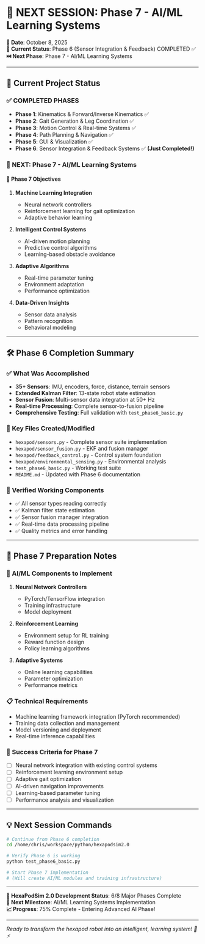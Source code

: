 # 🚀 NEXT SESSION: Phase 7 - AI/ML Learning Systems

**📅 Date**: October 8, 2025  
**🎯 Current Status**: Phase 6 (Sensor Integration & Feedback) COMPLETED ✅  
**⏭️ Next Phase**: Phase 7 - AI/ML Learning Systems

---

## 🏁 Current Project Status

### ✅ COMPLETED PHASES
- **Phase 1**: Kinematics & Forward/Inverse Kinematics ✅
- **Phase 2**: Gait Generation & Leg Coordination ✅  
- **Phase 3**: Motion Control & Real-time Systems ✅
- **Phase 4**: Path Planning & Navigation ✅
- **Phase 5**: GUI & Visualization ✅
- **Phase 6**: Sensor Integration & Feedback Systems ✅ **(Just Completed!)**

### 🔮 NEXT: Phase 7 - AI/ML Learning Systems

#### 🎯 Phase 7 Objectives
1. **Machine Learning Integration**
   - Neural network controllers
   - Reinforcement learning for gait optimization
   - Adaptive behavior learning

2. **Intelligent Control Systems**
   - AI-driven motion planning
   - Predictive control algorithms
   - Learning-based obstacle avoidance

3. **Adaptive Algorithms**
   - Real-time parameter tuning
   - Environment adaptation
   - Performance optimization

4. **Data-Driven Insights**
   - Sensor data analysis
   - Pattern recognition
   - Behavioral modeling

---

## 🛠️ Phase 6 Completion Summary

### ✅ What Was Accomplished
- **35+ Sensors**: IMU, encoders, force, distance, terrain sensors
- **Extended Kalman Filter**: 13-state robot state estimation
- **Sensor Fusion**: Multi-sensor data integration at 50+ Hz
- **Real-time Processing**: Complete sensor-to-fusion pipeline
- **Comprehensive Testing**: Full validation with `test_phase6_basic.py`

### 📁 Key Files Created/Modified
- `hexapod/sensors.py` - Complete sensor suite implementation
- `hexapod/sensor_fusion.py` - EKF and fusion manager
- `hexapod/feedback_control.py` - Control system foundation
- `hexapod/environmental_sensing.py` - Environmental analysis
- `test_phase6_basic.py` - Working test suite
- `README.md` - Updated with Phase 6 documentation

### 🧪 Verified Working Components
- ✅ All sensor types reading correctly
- ✅ Kalman filter state estimation
- ✅ Sensor fusion manager integration
- ✅ Real-time data processing pipeline
- ✅ Quality metrics and error handling

---

## 🚀 Phase 7 Preparation Notes

### 🧠 AI/ML Components to Implement
1. **Neural Network Controllers**
   - PyTorch/TensorFlow integration
   - Training infrastructure
   - Model deployment

2. **Reinforcement Learning**
   - Environment setup for RL training
   - Reward function design
   - Policy learning algorithms

3. **Adaptive Systems**
   - Online learning capabilities
   - Parameter optimization
   - Performance metrics

### 📋 Technical Requirements
- Machine learning framework integration (PyTorch recommended)
- Training data collection and management
- Model versioning and deployment
- Real-time inference capabilities

### 🎯 Success Criteria for Phase 7
- [ ] Neural network integration with existing control systems
- [ ] Reinforcement learning environment setup
- [ ] Adaptive gait optimization
- [ ] AI-driven navigation improvements
- [ ] Learning-based parameter tuning
- [ ] Performance analysis and visualization

---

## 💡 Next Session Commands

```bash
# Continue from Phase 6 completion
cd /home/chris/workspace/python/hexapodsim2.0

# Verify Phase 6 is working
python test_phase6_basic.py

# Start Phase 7 implementation
# (Will create AI/ML modules and training infrastructure)
```

---

**🤖 HexaPodSim 2.0 Development Status**: 6/8 Major Phases Complete  
**🎯 Next Milestone**: AI/ML Learning Systems Implementation  
**📈 Progress**: 75% Complete - Entering Advanced AI Phase!

---

*Ready to transform the hexapod robot into an intelligent, learning system! 🧠⚡*
